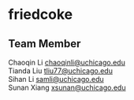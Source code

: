 # friedcoke

## Team Member
Chaoqin Li <chaoqinli@uchicago.edu>\
Tianda Liu <tliu77@uchicago.edu>\
Sihan Li <samli@uchicago.edu>\
Sunan Xiang <xsunan@uchicago.edu>
